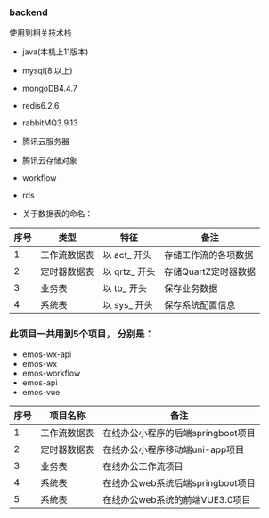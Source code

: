 ### backend

使用到相关技术栈
- java(本机上11版本)
- mysql(8.以上)
- mongoDB4.4.7
- redis6.2.6
- rabbitMQ3.9.13
- 腾讯云服务器
- 腾讯云存储对象
- workflow
- rds


- 关于数据表的命名：


| 序号  | 类型     | 特征         | 备注             |
|-----|--------|------------|----------------|
| 1   | 工作流数据表 | 以 act_ 开头  | 存储工作流的各项数据     |
| 2   | 定时器数据表 | 以 qrtz_ 开头 | 	存储QuartZ定时器数据 |
| 3   | 业务表    | 以 tb_ 开头   | 保存业务数据         |
| 4   | 系统表    | 以 sys_ 开头  | 保存系统配置信息       |



### 此项目一共用到5个项目， 分别是：

- emos-wx-api
- emos-wx
- emos-workflow
- emos-api
- emos-vue

| 序号  | 项目名称   | 备注                      |
|-----|--------|-------------------------|
| 1   | 工作流数据表 | 在线办公小程序的后端springboot项目  |
| 2   | 定时器数据表 | 	在线办公小程序移动端uni-app项目    |
| 3   | 业务表    | 在线办公工作流项目               |
| 4   | 系统表    | 在线办公web系统后端springboot项目 |
| 5   | 系统表    | 在线办公web系统的前端VUE3.0项目    |
